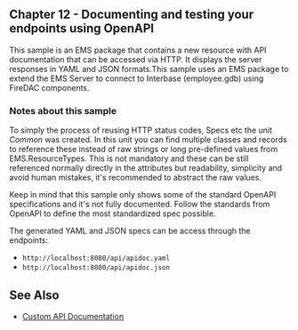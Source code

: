 ## Chapter 12 - Documenting and testing your endpoints using OpenAPI

This sample is an EMS package that contains a new resource with API documentation that can be accessed via HTTP. It displays the server responses in YAML and JSON formats.This sample uses an EMS package to extend the EMS Server to connect to Interbase (employee.gdb) using FireDAC components.

### Notes about this sample

To simply the process of reusing HTTP status codes, Specs etc the unit _Common_ was created. In this unit you can find multiple classes and records to reference these instead of raw strings or long pre-defined values from EMS.ResourceTypes. This is not mandatory and these can be still referenced normally directly in the attributes but readability, simplicity and avoid human mistakes, it's recommended to abstract the raw values. 

Keep in mind that this sample only shows some of the standard OpenAPI specifications and it's not fully documented. Follow the standards from OpenAPI to define the most standardized spec possible. 

The generated YAML and JSON specs can be access through the endpoints:

* `http://localhost:8080/api/apidoc.yaml`
* `http://localhost:8080/api/apidoc.json`

## See Also 

* [Custom API Documentation](http://docwiki.embarcadero.com/RADStudio/en/Custom_API_Documentation)





